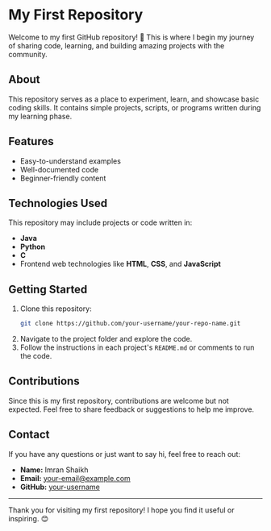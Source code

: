 # My First Repository

Welcome to my first GitHub repository! 🎉 This is where I begin my journey of sharing code, learning, and building amazing projects with the community.

## About

This repository serves as a place to experiment, learn, and showcase basic coding skills. It contains simple projects, scripts, or programs written during my learning phase.

## Features

- Easy-to-understand examples
- Well-documented code
- Beginner-friendly content

## Technologies Used

This repository may include projects or code written in:

- **Java**
- **Python**
- **C**
- Frontend web technologies like **HTML**, **CSS**, and **JavaScript**

## Getting Started

1. Clone this repository:
   ```bash
   git clone https://github.com/your-username/your-repo-name.git
   ```
2. Navigate to the project folder and explore the code.
3. Follow the instructions in each project's `README.md` or comments to run the code.

## Contributions

Since this is my first repository, contributions are welcome but not expected. Feel free to share feedback or suggestions to help me improve.

## Contact

If you have any questions or just want to say hi, feel free to reach out:

- **Name:** Imran Shaikh
- **Email:** your-email@example.com
- **GitHub:** [your-username](https://github.com/your-username)

---

Thank you for visiting my first repository! I hope you find it useful or inspiring. 😊
